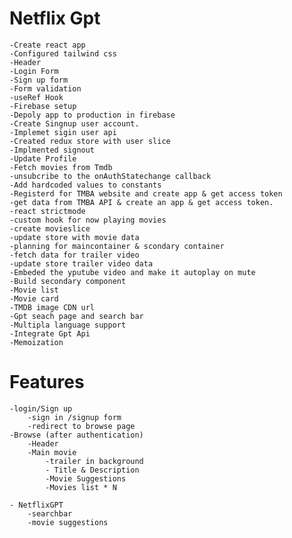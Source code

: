 # Netflix Gpt

    -Create react app
    -Configured tailwind css
    -Header
    -Login Form
    -Sign up form
    -Form validation
    -useRef Hook
    -Firebase setup
    -Depoly app to production in firebase
    -Create Singnup user account.
    -Implemet sigin user api 
    -Created redux store with user slice
    -Implmented signout
    -Update Profile
    -Fetch movies from Tmdb
    -unsubcribe to the onAuthStatechange callback
    -Add hardcoded values to constants 
    -Registerd for TMBA website and create app & get access token
    -get data from TMBA API & create an app & get access token. 
    -react strictmode
    -custom hook for now playing movies
    -create movieslice
    -update store with movie data
    -planning for maincontainer & scondary container
    -fetch data for trailer video
    -update store trailer video data
    -Embeded the yputube video and make it autoplay on mute
    -Build secondary component
    -Movie list
    -Movie card
    -TMDB image CDN url
    -Gpt seach page and search bar
    -Multipla language support
    -Integrate Gpt Api
    -Memoization
    


# Features

    -login/Sign up 
        -sign in /signup form
        -redirect to browse page
    -Browse (after authentication)
        -Header
        -Main movie
            -trailer in background
            - Title & Description 
            -Movie Suggestions
            -Movies list * N

    - NetflixGPT 
        -searchbar
        -movie suggestions